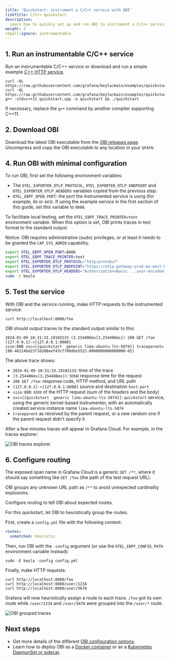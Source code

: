 ```yaml
---
title: 'Quickstart: instrument a C/C++ service with OBI'
linkTitle: C/C++ quickstart
description:
  Learn how to quickly set up and run OBI to instrument a C/C++ service
weight: 2
cSpell:ignore: instrumentable
---
```


## 1. Run an instrumentable C/C++ service

Run an instrumentable C/C++ service or download and run a simple example
[C++ HTTP service](https://github.com/grafana/beyla/tree/main/examples/quickstart/cpp).

```
curl -OL https://raw.githubusercontent.com/grafana/beyla/main/examples/quickstart/cpp/httplib.h
curl -OL https://raw.githubusercontent.com/grafana/beyla/main/examples/quickstart/cpp/quickstart.cpp
g++ -std=c++11 quickstart.cpp -o quickstart && ./quickstart
```

If necessary, replace the `g++` command by another compiler supporting C++11.

## 2. Download OBI

Download the latest OBI executable from the
[OBI releases page](https://github.com/grafana/beyla/releases). Uncompress and
copy the OBI executable to any location in your `$PATH`.

## 4. Run OBI with minimal configuration

To run OBI, first set the following environment variables:

- The `OTEL_EXPORTER_OTLP_PROTOCOL`, `OTEL_EXPORTER_OTLP_ENDPOINT` and
  `OTEL_EXPORTER_OTLP_HEADERS` variables copied from the previous step.
- `OTEL_EBPF_OPEN_PORT`: the port the instrumented service is using (for
  example, `80` or `443`). If using the example service in the first section of
  this guide, set this variable to `8080`.

To facilitate local testing, set the `OTEL_EBPF_TRACE_PRINTER=text` environment
variable. When this option is set, OBI prints traces in text format to the
standard output.

Notice: OBI requires administrative (sudo) privileges, or at least it needs to
be granted the `CAP_SYS_ADMIN` capability.

```sh
export OTEL_EBPF_OPEN_PORT=8080
export OTEL_EBPF_TRACE_PRINTER=text
export OTEL_EXPORTER_OTLP_PROTOCOL="http/protobuf"
export OTEL_EXPORTER_OTLP_ENDPOINT="https://otlp-gateway-prod-eu-west-0.grafana.net/otlp"
export OTEL_EXPORTER_OTLP_HEADERS="Authorization=Basic ...your-encoded-credentials..."
sudo -E beyla
```

## 5. Test the service

With OBI and the service running, make HTTP requests to the instrumented
service:

```
curl http://localhost:8080/foo
```

OBI should output traces to the standard output similar to this:

```
2024-01-09 10:31:33.19103133 (3.254486ms[3.254486ms]) 200 GET /foo [127.0.0.1]->[127.0.0.1:8080]
size:80B svc=[{quickstart  generic lima-ubuntu-lts-5074}] traceparent=[00-46214bd23716280eef43cf798dbe5522-0000000000000000-01]
```

The above trace shows:

- `2024-01-09 10:31:33.19103133`: time of the trace
- `(3.254486ms[3.254486ms])`: total response time for the request
- `200 GET /foo`: response code, HTTP method, and URL path
- `[127.0.0.1]->[127.0.0.1:8080]` source and destination `host:port`
- `size:80B`: size of the HTTP request (sum of the headers and the body)
- `svc=[{quickstart  generic lima-ubuntu-lts-5074}]`: `quickstart` service,
  using the generic kernel-based instrumenter, with an automatically created
  service instance name `lima-ubuntu-lts-5074`
- `traceparent` as received by the parent request, or a new random one if the
  parent request didn't specify it

After a few minutes traces will appear in Grafana Cloud. For example, in the
traces explorer:

![OBI traces explorer](https://grafana.com/media/docs/grafana-cloud/beyla/quickstart/trace-generic.png)

## 6. Configure routing

The exposed span name in Grafana Cloud is a generic `GET /**`, where it should
say something like `GET /foo` (the path of the test request URL).

OBI groups any unknown URL path as `/**` to avoid unexpected cardinality
explosions.

Configure routing to tell OBI about expected routes.

For this quickstart, let OBI to heuristically group the routes.

First, create a `config.yml` file with the following content:

```yml
routes:
  unmatched: heuristic
```

Then, run OBI with the `-config` argument (or use the `OTEL_EBPF_CONFIG_PATH`
environment variable instead):

```
sudo -E beyla -config config.yml
```

Finally, make HTTP requests:

```
curl http://localhost:8080/foo
curl http://localhost:8080/user/1234
curl http://localhost:8080/user/5678
```

Grafana will now heuristically assign a route to each trace. `/foo` got its own
route while `/user/1234` and `/user/5678` were grouped into the `/user/*` route.

![OBI grouped traces](https://grafana.com/media/docs/grafana-cloud/beyla/quickstart/grouped-traces.png)

## Next steps

- Get more details of the different
  [OBI configuration options](../../configure/).
- Learn how to deploy OBI as a [Docker container](../../setup/docker/) or as a
  [Kubernetes DaemonSet or sidecar](../../setup/kubernetes/).

